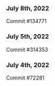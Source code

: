 ### July 8th, 2022

Commit #134771

### July 5th, 2022

Commit #314353


### July 4th, 2022

Commit #72281
